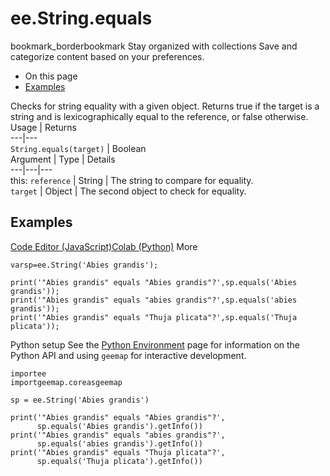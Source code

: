  
#  ee.String.equals
bookmark_borderbookmark Stay organized with collections  Save and categorize content based on your preferences.
  * On this page
  * [Examples](https://developers.google.com/earth-engine/apidocs/ee-string-equals#examples)


Checks for string equality with a given object. Returns true if the target is a string and is lexicographically equal to the reference, or false otherwise.
Usage | Returns  
---|---  
`String.equals(target)` | Boolean  
Argument | Type | Details  
---|---|---  
this: `reference` | String | The string to compare for equality.  
`target` | Object | The second object to check for equality.  
## Examples
[Code Editor (JavaScript)](https://developers.google.com/earth-engine/apidocs/ee-string-equals#code-editor-javascript-sample)[Colab (Python)](https://developers.google.com/earth-engine/apidocs/ee-string-equals#colab-python-sample) More
```
varsp=ee.String('Abies grandis');

print('"Abies grandis" equals "Abies grandis"?',sp.equals('Abies grandis'));
print('"Abies grandis" equals "abies grandis"?',sp.equals('abies grandis'));
print('"Abies grandis" equals "Thuja plicata"?',sp.equals('Thuja plicata'));
```
Python setup
See the [ Python Environment](https://developers.google.com/earth-engine/guides/python_install) page for information on the Python API and using `geemap` for interactive development.
```
importee
importgeemap.coreasgeemap
```
```
sp = ee.String('Abies grandis')

print('"Abies grandis" equals "Abies grandis"?',
      sp.equals('Abies grandis').getInfo())
print('"Abies grandis" equals "abies grandis"?',
      sp.equals('abies grandis').getInfo())
print('"Abies grandis" equals "Thuja plicata"?',
      sp.equals('Thuja plicata').getInfo())
```

